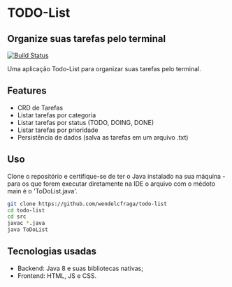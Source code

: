 # TODO-List
## Organize suas tarefas pelo terminal

[![Build Status](https://travis-ci.org/joemccann/dillinger.svg?branch=master)](https://github.com/wendelcfraga/todo-list)

Uma aplicação Todo-List para organizar suas tarefas pelo terminal.

## Features

- CRD de Tarefas
- Listar tarefas por categoria
- Listar tarefas por status (TODO, DOING, DONE)
- Listar tarefas por prioridade
- Persistência de dados (salva as tarefas em um arquivo .txt)

## Uso

Clone o repositório e certifique-se de ter o Java instalado na sua máquina - para os que forem executar diretamente na IDE o arquivo com o médoto main é o 'ToDoList.java'.

```sh
git clone https://github.com/wendelcfraga/todo-list
cd todo-list
cd src
javac *.java
java ToDoList
```


## Tecnologias usadas

- Backend: Java 8 e suas bibliotecas nativas;
- Frontend: HTML, JS e CSS.
